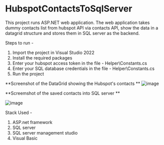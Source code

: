 # HubspotContactsToSqlServer

This project runs ASP.NET web application. 
The web application takes dummy contacts list from hubspot API via contacts API, show the data in a datagrid structure and stores them in SQL server as the backend.

Steps to run -
1. Import the project in Visual Studio 2022
2. Install the required packages 
3. Enter your hubspot access token in the file - Helper\Constants.cs
4. Enter your SQL database credentials in the file -  Helper\Constants.cs
3. Run the project


**Screenshot of the DataGrid showing the Hubspot's contacts
**
![image](https://user-images.githubusercontent.com/121125272/208903093-73ffa459-35ae-433b-a5de-6bc95fa68898.png)

**Screemshot of the saved contacts into SQL server
**

![image](https://user-images.githubusercontent.com/121125272/208905731-8573fc70-de42-4ea1-b6dc-e2c5d5429ee6.png)

Stack Used -
1. ASP.net framework 
2. SQL server
3. SQL server management studio
4. Visual Basic

